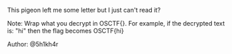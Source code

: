 This pigeon left me some letter but I just can't read it?

Note: Wrap what you decrypt in OSCTF{}. For example, if the decrypted text is: "hi" then the flag becomes OSCTF{hi}

Author: @5h1kh4r
